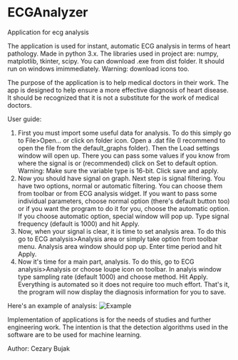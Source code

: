 # ECGAnalyzer
 Application for ecg analysis

The application is used for instant, automatic ECG analysis in terms of heart pathology. Made in python 3.x. The libraries used in project are: numpy, matplotlib, tkinter, scipy.
You can download .exe from dist folder. It should run on windows imimmediately. Warning: download icons too.

The purpose of the application is to help medical doctors in their work. The app is designed to help ensure a more effective diagnosis of heart disease. It should be recognized that it is not a substitute for the work of medical doctors.

User guide:
1. First you must import some useful data for analysis. To do this simply go to File>Open... or click on folder icon. Open a .dat file (I recommend to open the file from the default_graphs folder). Then the Load settings window will open up. There you can pass some values if you know from where the signal is or (recommended) click on Set to default option. Warning: Make sure the variable type is 16-bit. Click save and apply.
2. Now you should have signal on graph. Next step is signal filtering. You have two options, normal or automatic filtering. You can choose them from toolbar or from ECG analysis widget. If you want to pass some individual parameters, choose normal option (there's default button too) or if you want the program to do it for you, choose the automatic option. If you choose automatic option, special window will pop up. Type signal frequency (default is 1000) and hit Apply.
3. Now, when your signal is clear, it is time to set analysis area. To do this go to ECG analysis>Analysis area or simply take option from toolbar menu. Analysis area window should pop up. Enter time period and hit Apply.
4. Now it's time for a main part, analysis. To do this, go to ECG analysis>Analysis or choose loupe icon on toolbar. In analyis window type sampling rate (default 1000) and choose method. Hit Apply.
Everything is automated so it does not require too much effort. That's it, the program will now display the diagnosis information for you to save.

Here's an example of analysis:
![Example](https://user-images.githubusercontent.com/75490317/118397329-b8914100-b653-11eb-8eb2-90e1c972c656.PNG)

Implementation of applications is for the needs of studies and further engineering work. The intention is that the detection algorithms used in the software are to be used for machine learning.

Author:
Cezary Bujak

